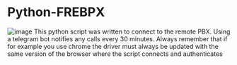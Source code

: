 # Python-FREBPX
![image](https://user-images.githubusercontent.com/56889513/116978164-a31b2f00-acc3-11eb-89c3-b97c29a053e1.png)
This python script was written to connect to the remote PBX.
Using a telegram bot notifies any calls every 30 minutes.
Always remember that if for example you use chrome the driver must always be updated with the same version of the browser where the script connects and authenticates
